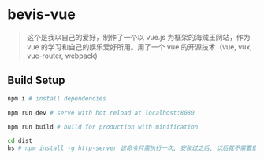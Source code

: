 # bevis-vue

> 这个是我以自己的爱好，制作了一个以 vue.js 为框架的海贼王网站，作为 vue 的学习和自己的娱乐爱好所用。用了一个 vue 的开源技术（vue, vux, vue-router, webpack)

## Build Setup

``` bash
npm i # install dependencies
```

``` bash
npm run dev # serve with hot reload at localhost:8080
```

``` bash
npm run build # build for production with minification
```

``` bash
cd dist
hs # npm install -g http-server 该命令只需执行一次, 安装过之后, 以后就不需要重复安装了.
```
